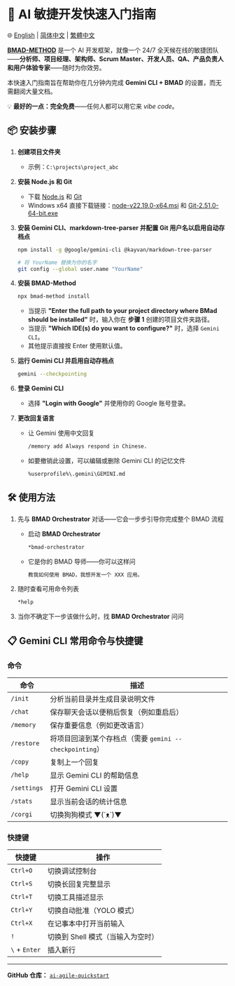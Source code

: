 # 🚀 AI 敏捷开发快速入门指南

🌐 [English](README.md) | [简体中文](README.zh-CN.md) | [繁體中文](README.zh-TW.md)

**[BMAD-METHOD](https://github.com/bmad-code-org/BMAD-METHOD)** 是一个 AI 开发框架，就像一个 24/7 全天候在线的敏捷团队——**分析师、项目经理、架构师、Scrum Master、开发人员、QA、产品负责人和用户体验专家**——随时为你效劳。

本快速入门指南旨在帮助你在几分钟内完成 **Gemini CLI + BMAD** 的设置，而无需翻阅大量文档。

💡 **最好的一点：完全免费**——任何人都可以用它来 *vibe code*。

## 📦 安装步骤

1. **创建项目文件夹**  
   - 示例：`C:\projects\project_abc`

2. **安装 Node.js 和 Git**  
   - 下载 [Node.js](https://nodejs.org/) 和 [Git](https://git-scm.com/)
   - Windows x64 直接下载链接：[node-v22.19.0-x64.msi](https://nodejs.org/dist/v22.19.0/node-v22.19.0-x64.msi) 和 [Git-2.51.0-64-bit.exe](https://github.com/git-for-windows/git/releases/download/v2.51.0.windows.1/Git-2.51.0-64-bit.exe)

3. **安装 Gemini CLI、markdown-tree-parser 并配置 Git 用户名以启用自动存档点**  
   ```bash
   npm install -g @google/gemini-cli @kayvan/markdown-tree-parser
   
   # 将 YourName 替换为你的名字
   git config --global user.name "YourName"
   ```

4. **安装 BMAD-Method**  
   ```bash
   npx bmad-method install
   ```
   - 当提示 **"Enter the full path to your project directory where BMad should be installed"** 时，输入你在 **步骤 1** 创建的项目文件夹路径。
   - 当提示 **"Which IDE(s) do you want to configure?"** 时，选择 `Gemini CLI`。
   - 其他提示直接按 Enter 使用默认值。

5. **运行 Gemini CLI 并启用自动存档点**  
   ```bash
   gemini --checkpointing
   ```

6. **登录 Gemini CLI**  
   - 选择 **"Login with Google"** 并使用你的 Google 账号登录。

7. **更改回复语言**  
   - 让 Gemini 使用中文回复
      ```bash
      /memory add Always respond in Chinese.
      ```
   - 如要撤销此设置，可以编辑或删除 Gemini CLI 的记忆文件
      ```bash
      %userprofile%\.gemini\GEMINI.md
      ```

## 🛠 使用方法

1. 先与 **BMAD Orchestrator** 对话——它会一步步引导你完成整个 BMAD 流程  
   - 启动 **BMAD Orchestrator**
      ```bash
      *bmad-orchestrator
      ```

   - 它是你的 BMAD 导师——你可以这样问  
      ```bash
      教我如何使用 BMAD，我想开发一个 XXX 应用。
      ```

2. 随时查看可用命令列表  
   ```bash
   *help
   ```

3. 当你不确定下一步该做什么时，找 **BMAD Orchestrator** 问问

## 📋 Gemini CLI 常用命令与快捷键

### **命令**
| 命令 | 描述 |
|------|------|
| `/init` | 分析当前目录并生成目录说明文件 |
| `/chat` | 保存聊天会话以便稍后恢复（例如重启后） |
| `/memory` | 保存重要信息（例如更改语言） |
| `/restore` | 将项目回滚到某个存档点（需要 `gemini --checkpointing`） |
| `/copy` | 复制上一个回复 |
| `/help` | 显示 Gemini CLI 的帮助信息 |
| `/settings` | 打开 Gemini CLI 设置 |
| `/stats` | 显示当前会话的统计信息 |
| `/corgi` | 切换狗狗模式 ▼(´ᴥ`)▼ |

### **快捷键**
| 快捷键 | 操作 |
|--------|------|
| `Ctrl+O` | 切换调试控制台 |
| `Ctrl+S` | 切换长回复完整显示 |
| `Ctrl+T` | 切换工具描述显示 |
| `Ctrl+Y` | 切换自动批准（YOLO 模式） |
| `Ctrl+X` | 在记事本中打开当前输入 |
| `!` | 切换到 Shell 模式（当输入为空时） |
| `\` + `Enter` | 插入新行 |

---

**GitHub 仓库：** [`ai-agile-quickstart`](https://github.com/TheJYU/ai-agile-quickstart)  
